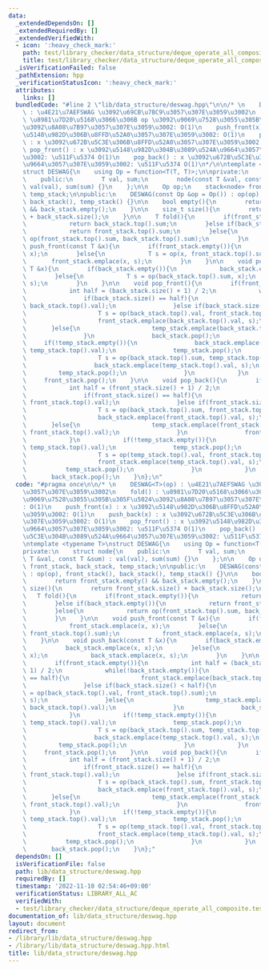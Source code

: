 ```yaml
---
data:
  _extendedDependsOn: []
  _extendedRequiredBy: []
  _extendedVerifiedWith:
  - icon: ':heavy_check_mark:'
    path: test/library_checker/data_structure/deque_operate_all_composite.test.cpp
    title: test/library_checker/data_structure/deque_operate_all_composite.test.cpp
  _isVerificationFailed: false
  _pathExtension: hpp
  _verificationStatusIcon: ':heavy_check_mark:'
  attributes:
    links: []
  bundledCode: "#line 2 \"lib/data_structure/deswag.hpp\"\n\n/* \n    DESWAG<T>(op)\
    \ : \u4E21\u7AEFSWAG \u3092\u69CB\u7BC9\u3057\u307E\u3059\u3002\n    fold() :\
    \ \u8981\u7D20\u5168\u3066\u306B op \u3092\u9069\u7528\u3055\u305B\u305F\u5024\
    \u3092\u8A08\u7B97\u3057\u307E\u3059\u3002: O(1)\n    push_front(x) : x \u3092\
    \u5148\u982D\u306B\u8FFD\u52A0\u3057\u307E\u3059\u3002: O(1)\n    push_back(x)\
    \ : x \u3092\u672B\u5C3E\u306B\u8FFD\u52A0\u3057\u307E\u3059\u3002: O(1)\n   \
    \ pop_front() : x \u3092\u5148\u982D\u304B\u3089\u524A\u9664\u3057\u307E\u3059\
    \u3002: \u511F\u5374 O(1)\n    pop_back() : x \u3092\u672B\u5C3E\u304B\u3089\u524A\
    \u9664\u3057\u307E\u3059\u3002: \u511F\u5374 O(1)\n*/\n\ntemplate <typename T>\n\
    struct DESWAG{\n    using Op = function<T(T, T)>;\n\nprivate:\n    struct node{\n\
    \    public:\n        T val, sum;\n        node(const T &val, const T &sum) :\
    \ val(val), sum(sum) {}\n    };\n\n    Op op;\n    stack<node> front_stack, back_stack,\
    \ temp_stack;\n\npublic:\n    DESWAG(const Op &op = Op()) : op(op), front_stack(),\
    \ back_stack(), temp_stack() {}\n\n    bool empty(){\n        return front_stack.empty()\
    \ && back_stack.empty();\n    }\n\n    size_t size(){\n        return front_stack.size()\
    \ + back_stack.size();\n    }\n\n    T fold(){\n        if(front_stack.empty()){\n\
    \            return back_stack.top().sum;\n        }else if(back_stack.empty()){\n\
    \            return front_stack.top().sum;\n        }else{\n            return\
    \ op(front_stack.top().sum, back_stack.top().sum);\n        }\n    }\n\n    void\
    \ push_front(const T &x){\n        if(front_stack.empty()){\n            front_stack.emplace(x,\
    \ x);\n        }else{\n            T s = op(x, front_stack.top().sum);\n     \
    \       front_stack.emplace(x, s);\n        }\n    }\n\n    void push_back(const\
    \ T &x){\n        if(back_stack.empty()){\n            back_stack.emplace(x, x);\n\
    \        }else{\n            T s = op(back_stack.top().sum, x);\n            back_stack.emplace(x,\
    \ s);\n        }\n    }\n\n    void pop_front(){\n        if(front_stack.empty()){\n\
    \            int half = (back_stack.size() + 1) / 2;\n            while(!back_stack.empty()){\n\
    \                if(back_stack.size() == half){\n                    front_stack.emplace(back_stack.top().val,\
    \ back_stack.top().val);\n                }else if(back_stack.size() < half){\n\
    \                    T s = op(back_stack.top().val, front_stack.top().sum);\n\
    \                    front_stack.emplace(back_stack.top().val, s);\n         \
    \       }else{\n                    temp_stack.emplace(back_stack.top().val, back_stack.top().val);\n\
    \                }\n                back_stack.pop();\n            }\n       \
    \     if(!temp_stack.empty()){\n                back_stack.emplace(temp_stack.top().val,\
    \ temp_stack.top().val);\n                temp_stack.pop();\n                while(!temp_stack.empty()){\n\
    \                    T s = op(back_stack.top().sum, temp_stack.top().val);\n \
    \                   back_stack.emplace(temp_stack.top().val, s);\n           \
    \         temp_stack.pop();\n                }\n            }\n        }\n   \
    \     front_stack.pop();\n    }\n\n    void pop_back(){\n        if(back_stack.empty()){\n\
    \            int half = (front_stack.size() + 1) / 2;\n            while(!front_stack.empty()){\n\
    \                if(front_stack.size() == half){\n                    back_stack.emplace(front_stack.top().val,\
    \ front_stack.top().val);\n                }else if(front_stack.size() < half){\n\
    \                    T s = op(back_stack.top().sum, front_stack.top().val);\n\
    \                    back_stack.emplace(front_stack.top().val, s);\n         \
    \       }else{\n                    temp_stack.emplace(front_stack.top().val,\
    \ front_stack.top().val);\n                }\n                front_stack.pop();\n\
    \            }\n            if(!temp_stack.empty()){\n                front_stack.emplace(temp_stack.top().val,\
    \ temp_stack.top().val);\n                temp_stack.pop();\n                while(!temp_stack.empty()){\n\
    \                    T s = op(temp_stack.top().val, front_stack.top().sum);\n\
    \                    front_stack.emplace(temp_stack.top().val, s);\n         \
    \           temp_stack.pop();\n                }\n            }\n        }\n \
    \       back_stack.pop();\n    }\n};\n"
  code: "#pragma once\n\n/* \n    DESWAG<T>(op) : \u4E21\u7AEFSWAG \u3092\u69CB\u7BC9\
    \u3057\u307E\u3059\u3002\n    fold() : \u8981\u7D20\u5168\u3066\u306B op \u3092\
    \u9069\u7528\u3055\u305B\u305F\u5024\u3092\u8A08\u7B97\u3057\u307E\u3059\u3002\
    : O(1)\n    push_front(x) : x \u3092\u5148\u982D\u306B\u8FFD\u52A0\u3057\u307E\
    \u3059\u3002: O(1)\n    push_back(x) : x \u3092\u672B\u5C3E\u306B\u8FFD\u52A0\u3057\
    \u307E\u3059\u3002: O(1)\n    pop_front() : x \u3092\u5148\u982D\u304B\u3089\u524A\
    \u9664\u3057\u307E\u3059\u3002: \u511F\u5374 O(1)\n    pop_back() : x \u3092\u672B\
    \u5C3E\u304B\u3089\u524A\u9664\u3057\u307E\u3059\u3002: \u511F\u5374 O(1)\n*/\n\
    \ntemplate <typename T>\nstruct DESWAG{\n    using Op = function<T(T, T)>;\n\n\
    private:\n    struct node{\n    public:\n        T val, sum;\n        node(const\
    \ T &val, const T &sum) : val(val), sum(sum) {}\n    };\n\n    Op op;\n    stack<node>\
    \ front_stack, back_stack, temp_stack;\n\npublic:\n    DESWAG(const Op &op = Op())\
    \ : op(op), front_stack(), back_stack(), temp_stack() {}\n\n    bool empty(){\n\
    \        return front_stack.empty() && back_stack.empty();\n    }\n\n    size_t\
    \ size(){\n        return front_stack.size() + back_stack.size();\n    }\n\n \
    \   T fold(){\n        if(front_stack.empty()){\n            return back_stack.top().sum;\n\
    \        }else if(back_stack.empty()){\n            return front_stack.top().sum;\n\
    \        }else{\n            return op(front_stack.top().sum, back_stack.top().sum);\n\
    \        }\n    }\n\n    void push_front(const T &x){\n        if(front_stack.empty()){\n\
    \            front_stack.emplace(x, x);\n        }else{\n            T s = op(x,\
    \ front_stack.top().sum);\n            front_stack.emplace(x, s);\n        }\n\
    \    }\n\n    void push_back(const T &x){\n        if(back_stack.empty()){\n \
    \           back_stack.emplace(x, x);\n        }else{\n            T s = op(back_stack.top().sum,\
    \ x);\n            back_stack.emplace(x, s);\n        }\n    }\n\n    void pop_front(){\n\
    \        if(front_stack.empty()){\n            int half = (back_stack.size() +\
    \ 1) / 2;\n            while(!back_stack.empty()){\n                if(back_stack.size()\
    \ == half){\n                    front_stack.emplace(back_stack.top().val, back_stack.top().val);\n\
    \                }else if(back_stack.size() < half){\n                    T s\
    \ = op(back_stack.top().val, front_stack.top().sum);\n                    front_stack.emplace(back_stack.top().val,\
    \ s);\n                }else{\n                    temp_stack.emplace(back_stack.top().val,\
    \ back_stack.top().val);\n                }\n                back_stack.pop();\n\
    \            }\n            if(!temp_stack.empty()){\n                back_stack.emplace(temp_stack.top().val,\
    \ temp_stack.top().val);\n                temp_stack.pop();\n                while(!temp_stack.empty()){\n\
    \                    T s = op(back_stack.top().sum, temp_stack.top().val);\n \
    \                   back_stack.emplace(temp_stack.top().val, s);\n           \
    \         temp_stack.pop();\n                }\n            }\n        }\n   \
    \     front_stack.pop();\n    }\n\n    void pop_back(){\n        if(back_stack.empty()){\n\
    \            int half = (front_stack.size() + 1) / 2;\n            while(!front_stack.empty()){\n\
    \                if(front_stack.size() == half){\n                    back_stack.emplace(front_stack.top().val,\
    \ front_stack.top().val);\n                }else if(front_stack.size() < half){\n\
    \                    T s = op(back_stack.top().sum, front_stack.top().val);\n\
    \                    back_stack.emplace(front_stack.top().val, s);\n         \
    \       }else{\n                    temp_stack.emplace(front_stack.top().val,\
    \ front_stack.top().val);\n                }\n                front_stack.pop();\n\
    \            }\n            if(!temp_stack.empty()){\n                front_stack.emplace(temp_stack.top().val,\
    \ temp_stack.top().val);\n                temp_stack.pop();\n                while(!temp_stack.empty()){\n\
    \                    T s = op(temp_stack.top().val, front_stack.top().sum);\n\
    \                    front_stack.emplace(temp_stack.top().val, s);\n         \
    \           temp_stack.pop();\n                }\n            }\n        }\n \
    \       back_stack.pop();\n    }\n};"
  dependsOn: []
  isVerificationFile: false
  path: lib/data_structure/deswag.hpp
  requiredBy: []
  timestamp: '2022-11-10 02:54:46+09:00'
  verificationStatus: LIBRARY_ALL_AC
  verifiedWith:
  - test/library_checker/data_structure/deque_operate_all_composite.test.cpp
documentation_of: lib/data_structure/deswag.hpp
layout: document
redirect_from:
- /library/lib/data_structure/deswag.hpp
- /library/lib/data_structure/deswag.hpp.html
title: lib/data_structure/deswag.hpp
---
```

